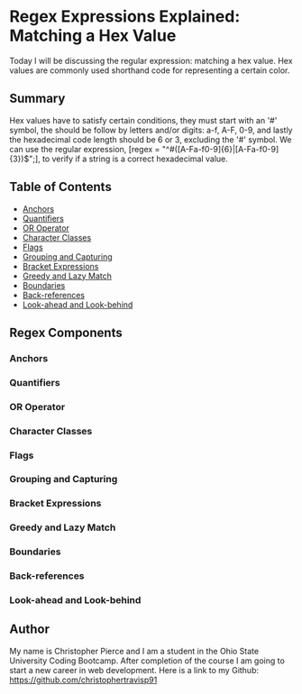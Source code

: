 # Regex Expressions Explained: Matching a Hex Value

Today I will be discussing the regular expression: matching a hex value. Hex values are commonly used shorthand code for representing a certain color.

## Summary

Hex values have to satisfy certain conditions, they must start with an '#' symbol, the should be follow by letters and/or digits: a-f, A-F, 0-9, and lastly the hexadecimal code length should be 6 or 3, excluding the '#' symbol. We can use the regular expression, [regex = "^#([A-Fa-f0-9]{6}|[A-Fa-f0-9]{3})$";], to verify if a string is a correct hexadecimal value.

## Table of Contents

- [Anchors](#anchors)
- [Quantifiers](#quantifiers)
- [OR Operator](#or-operator)
- [Character Classes](#character-classes)
- [Flags](#flags)
- [Grouping and Capturing](#grouping-and-capturing)
- [Bracket Expressions](#bracket-expressions)
- [Greedy and Lazy Match](#greedy-and-lazy-match)
- [Boundaries](#boundaries)
- [Back-references](#back-references)
- [Look-ahead and Look-behind](#look-ahead-and-look-behind)

## Regex Components

### Anchors



### Quantifiers

### OR Operator

### Character Classes

### Flags

### Grouping and Capturing

### Bracket Expressions

### Greedy and Lazy Match

### Boundaries

### Back-references

### Look-ahead and Look-behind

## Author

My name is Christopher Pierce and I am a student in the Ohio State University Coding Bootcamp. After completion of the course I am going to start a new career in web development. Here is a link to my Github: https://github.com/christophertravisp91

